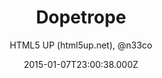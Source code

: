 ---
title: Dopetrope
github: 'https://github.com/CloudCannon/DopeTrope-Jekyll-Theme'
demo: 'http://html5up.net/dopetrope'
author: 'HTML5 UP (html5up.net), @n33co'
ssg:
  - Jekyll
cms:
  - No Cms
date: 2015-01-07T23:00:38.000Z
github_branch: master
description: DopeTrope Jekyll Theme
stale: true
---